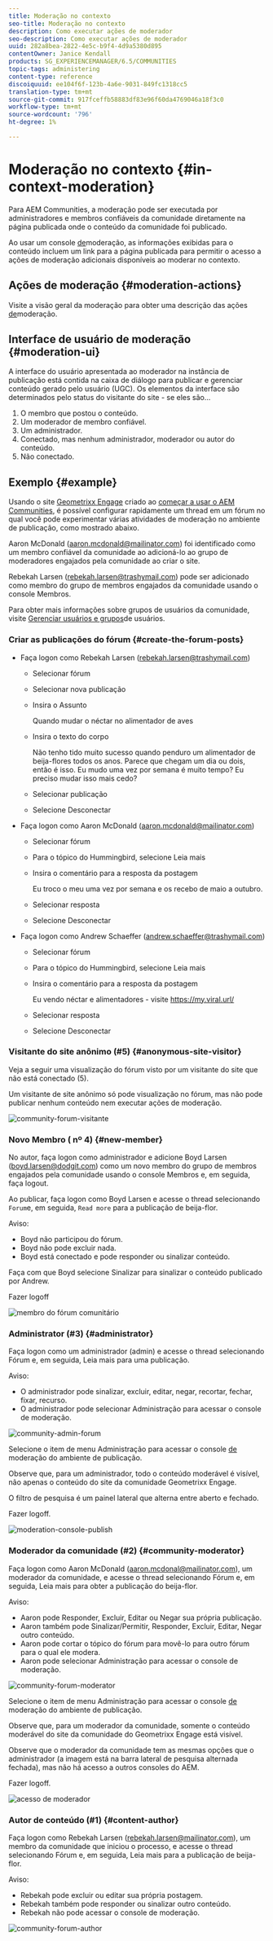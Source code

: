 ```yaml
---
title: Moderação no contexto
seo-title: Moderação no contexto
description: Como executar ações de moderador
seo-description: Como executar ações de moderador
uuid: 282a8bea-2822-4e5c-b9f4-4d9a5380d895
contentOwner: Janice Kendall
products: SG_EXPERIENCEMANAGER/6.5/COMMUNITIES
topic-tags: administering
content-type: reference
discoiquuid: ee104f6f-123b-4a6e-9031-849fc1318cc5
translation-type: tm+mt
source-git-commit: 917fceffb58883df83e96f60da4769046a18f3c0
workflow-type: tm+mt
source-wordcount: '796'
ht-degree: 1%

---
```



# Moderação no contexto {#in-context-moderation}

Para AEM Communities, a moderação pode ser executada por administradores e membros confiáveis da comunidade diretamente na página publicada onde o conteúdo da comunidade foi publicado.

Ao usar um console [de](moderation.md)moderação, as informações exibidas para o conteúdo incluem um link para a página publicada para permitir o acesso a ações de moderação adicionais disponíveis ao moderar no contexto.

## Ações de moderação {#moderation-actions}

Visite a visão geral da moderação para obter uma descrição das ações [de](moderate-ugc.md#moderation-actions)moderação.

## Interface de usuário de moderação {#moderation-ui}

A interface do usuário apresentada ao moderador na instância de publicação está contida na caixa de diálogo para publicar e gerenciar conteúdo gerado pelo usuário (UGC). Os elementos da interface são determinados pelo status do visitante do site - se eles são...

1. O membro que postou o conteúdo.
1. Um moderador de membro confiável.
1. Um administrador.
1. Conectado, mas nenhum administrador, moderador ou autor do conteúdo.
1. Não conectado.

## Exemplo {#example}

Usando o site [Geometrixx Engage](http://localhost:4503/content/sites/engage/en.html) criado ao [começar a usar o AEM Communities](getting-started.md), é possível configurar rapidamente um thread em um fórum no qual você pode experimentar várias atividades de moderação no ambiente de publicação, como mostrado abaixo.

Aaron McDonald (aaron.mcdonald@mailinator.com) foi identificado como um membro confiável da comunidade ao adicioná-lo ao grupo de moderadores engajados pela comunidade ao criar o site.

Rebekah Larsen (rebekah.larsen@trashymail.com) pode ser adicionado como membro do grupo de membros engajados da comunidade usando o console [](members.md)Membros.

Para obter mais informações sobre grupos de usuários da comunidade, visite [Gerenciar usuários e grupos](users.md)de usuários.

### Criar as publicações do fórum {#create-the-forum-posts}

* Faça logon como Rebekah Larsen (rebekah.larsen@trashymail.com)

   * Selecionar fórum
   * Selecionar nova publicação
   * Insira o Assunto

      Quando mudar o néctar no alimentador de aves

   * Insira o texto do corpo

      Não tenho tido muito sucesso quando penduro um alimentador de beija-flores todos os anos. Parece que chegam um dia ou dois, então é isso. Eu mudo uma vez por semana é muito tempo? Eu preciso mudar isso mais cedo?

   * Selecionar publicação
   * Selecione Desconectar

* Faça logon como Aaron McDonald (aaron.mcdonald@mailinator.com)

   * Selecionar fórum
   * Para o tópico do Hummingbird, selecione Leia mais
   * Insira o comentário para a resposta da postagem

      Eu troco o meu uma vez por semana e os recebo de maio a outubro.

   * Selecionar resposta
   * Selecione Desconectar

* Faça logon como Andrew Schaeffer (andrew.schaeffer@trashymail.com)

   * Selecionar fórum
   * Para o tópico do Hummingbird, selecione Leia mais
   * Insira o comentário para a resposta da postagem

      Eu vendo néctar e alimentadores - visite https://my.viral.url/

   * Selecionar resposta
   * Selecione Desconectar

### Visitante do site anônimo (#5) {#anonymous-site-visitor}

Veja a seguir uma visualização do fórum visto por um visitante do site que não está conectado (5).

Um visitante de site anônimo só pode visualização no fórum, mas não pode publicar nenhum conteúdo nem executar ações de moderação.

![community-forum-visitante](assets/community-forum-visitor.png)

### Novo Membro ( nº 4) {#new-member}

No autor, faça logon como administrador e adicione Boyd Larsen (boyd.larsen@dodgit.com) como um novo membro do grupo de membros engajados pela comunidade usando o console [](members.md)Membros e, em seguida, faça logout.

Ao publicar, faça logon como Boyd Larsen e acesse o thread selecionando `Forum`e, em seguida, `Read more` para a publicação de beija-flor.

Aviso:

* Boyd não participou do fórum.
* Boyd não pode excluir nada.
* Boyd está conectado e pode responder ou sinalizar conteúdo.

Faça com que Boyd selecione Sinalizar para sinalizar o conteúdo publicado por Andrew.

Fazer logoff

![membro do fórum comunitário](assets/community-forum-member.png)

### Administrator (#3) {#administrator}

Faça logon como um administrador (admin) e acesse o thread selecionando Fórum e, em seguida, Leia mais para uma publicação.

Aviso:

* O administrador pode sinalizar, excluir, editar, negar, recortar, fechar, fixar, recurso.
* O administrador pode selecionar Administração para acessar o console de moderação.

![community-admin-forum](assets/community-admin-forum.png)

Selecione o item de menu Administração para acessar o console [de](moderation.md) moderação do ambiente de publicação.

Observe que, para um administrador, todo o conteúdo moderável é visível, não apenas o conteúdo do site da comunidade Geometrixx Engage.

O filtro de pesquisa é um painel lateral que alterna entre aberto e fechado.

Fazer logoff.

![moderation-console-publish](assets/moderation-console-publish.png)

### Moderador da comunidade (#2) {#community-moderator}

Faça logon como Aaron McDonald (aaron.mcdonal@mailinator.com), um moderador da comunidade, e acesse o thread selecionando Fórum e, em seguida, Leia mais para obter a publicação do beija-flor.

Aviso:

* Aaron pode Responder, Excluir, Editar ou Negar sua própria publicação.
* Aaron também pode Sinalizar/Permitir, Responder, Excluir, Editar, Negar outro conteúdo.
* Aaron pode cortar o tópico do fórum para movê-lo para outro fórum para o qual ele modera.
* Aaron pode selecionar Administração para acessar o console de moderação.

![community-forum-moderator](assets/community-forum-moderator.png)

Selecione o item de menu Administração para acessar o console [de](moderation.md) moderação do ambiente de publicação.

Observe que, para um moderador da comunidade, somente o conteúdo moderável do site da comunidade do Geometrixx Engage está visível.

Observe que o moderador da comunidade tem as mesmas opções que o administrador (a imagem está na barra lateral de pesquisa alternada fechada), mas não há acesso a outros consoles do AEM.

Fazer logoff.

![acesso de moderador](assets/moderator-access.png)

### Autor de conteúdo (#1) {#content-author}

Faça logon como Rebekah Larsen (rebekah.larsen@mailinator.com), um membro da comunidade que iniciou o processo, e acesse o thread selecionando Fórum e, em seguida, Leia mais para a publicação de beija-flor.

Aviso:

* Rebekah pode excluir ou editar sua própria postagem.
* Rebekah também pode responder ou sinalizar outro conteúdo.
* Rebekah não pode acessar o console de moderação.

![community-forum-author](assets/community-forum-author.png)

